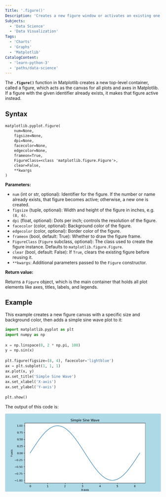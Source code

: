 ```yaml
---
Title: '.figure()'
Description: 'Creates a new figure window or activates an existing one for plotting.'
Subjects: 
  - 'Data Science'
  - 'Data Visualization'
Tags:
  - 'Charts'
  - 'Graphs' 
  - 'Matplotlib'
CatalogContent: 
  - 'learn-python-3'
  - 'paths/data-science'
---
```


The **`.figure()`** function in Matplotlib creates a new top-level container, called a figure, which acts as the canvas for all plots and axes in Matplotlib. If a figure with the given identifier already exists, it makes that figure active instead.

## Syntax

```pseudo
matplotlib.pyplot.figure(
    num=None,
    figsize=None,
    dpi=None,
    facecolor=None,
    edgecolor=None,
    frameon=True,
    FigureClass=<class 'matplotlib.figure.Figure'>,
    clear=False,
    **kwargs
)
```

**Parameters:**

- `num` (int or str, optional): Identifier for the figure. If the number or name already exists, that figure becomes active; otherwise, a new one is created.
- `figsize` (tuple, optional): Width and height of the figure in inches, e.g. `(8, 6)`.
- `dpi` (float, optional): Dots per inch; controls the resolution of the figure.
- `facecolor` (color, optional): Background color of the figure.
- `edgecolor` (color, optional): Border color of the figure.
- `frameon` (bool, default: True): Whether to draw the figure frame.
- `FigureClass` (`Figure` subclass, optional): The class used to create the figure instance. Defaults to `matplotlib.figure.Figure`.
- `clear` (bool, default: False): If `True`, clears the existing figure before reusing it.
- `**kwargs`: Additional parameters passed to the `Figure` constructor.

**Return value:**

Returns a `Figure` object, which is the main container that holds all plot elements like axes, titles, labels, and legends.

## Example

This example creates a new figure canvas with a specific size and background color, then adds a simple sine wave plot to it:

```py
import matplotlib.pyplot as plt
import numpy as np

x = np.linspace(0, 2 * np.pi, 100)
y = np.sin(x)

plt.figure(figsize=(8, 4), facecolor='lightblue')
ax = plt.subplot(1, 1, 1)
ax.plot(x, y)
ax.set_title('Simple Sine Wave')
ax.set_xlabel('X-axis')
ax.set_ylabel('Y-axis')

plt.show()
```

The output of this code is:

![Output of matplotlib.pyplot.figure() method example](https://raw.githubusercontent.com/Codecademy/docs/main/media/figure_example.png)

